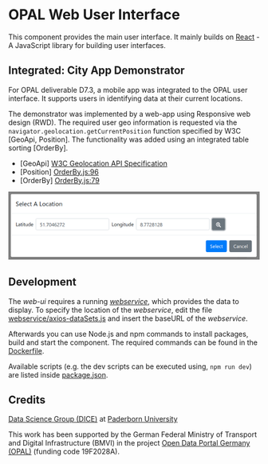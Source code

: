 # OPAL Web User Interface

This component provides the main user interface.
It mainly builds on [React](https://reactjs.org/) - A JavaScript library for building user interfaces.


## Integrated: City App Demonstrator 

For OPAL deliverable D7.3, a mobile app was integrated to the OPAL user interface. It supports users in identifying data at their current locations.

The demonstrator was implemented by a web-app using Responsive web design (RWD).
The required user geo information is requested via the `navigator.geolocation.getCurrentPosition` function specified by W3C [GeoApi, Position].
The functionality was added using an integrated table sorting [OrderBy].

* [GeoApi] [W3C Geolocation API Specification](https://w3c.github.io/geolocation-api/)
* [Position] [OrderBy.js:96](src/components/report/datasets/dataset/OrderBy.js#L96)
* [OrderBy] [OrderBy.js:79](src/components/report/datasets/dataset/OrderBy.js#L79)

![Location selection](doc/location.png)

## Development

The *web-ui* requires a running *[webservice](https://github.com/projekt-opal/web-service)*, which provides the data to display.
To specify the location of the *webservice*, edit the file [webservice/axios-dataSets.js](webservice/axios-dataSets.js) and insert the baseURL of the *webservice*.

Afterwards you can use Node.js and npm commands to install packages, build and start the component.
The required commands can be found in the [Dockerfile](Dockerfile).

Available scripts (e.g. the dev scripts can be executed using, ``npm run dev``) are listed inside [package.json](package.json).

## Credits

[Data Science Group (DICE)](https://dice-research.org/) at [Paderborn University](https://www.uni-paderborn.de/)

This work has been supported by the German Federal Ministry of Transport and Digital Infrastructure (BMVI) in the project [Open Data Portal Germany (OPAL)](http://projekt-opal.de/) (funding code 19F2028A).
  
